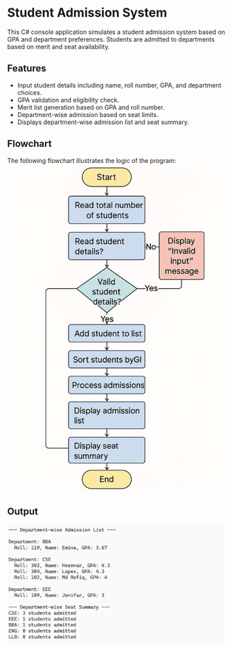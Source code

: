 # Student Admission System

This C# console application simulates a student admission system based on GPA and department preferences. Students are admitted to departments based on merit and seat availability.

## Features

- Input student details including name, roll number, GPA, and department choices.
- GPA validation and eligibility check.
- Merit list generation based on GPA and roll number.
- Department-wise admission based on seat limits.
- Displays department-wise admission list and seat summary.

## Flowchart

The following flowchart illustrates the logic of the program:
![App Screenshot](https://github.com/saiful7i/-Simple-Student-Admission-System-Console-App-by-C-/blob/main/jpeg%20(1).jpeg)

## Output
![App Screenshot](https://github.com/saiful7i/-Simple-Student-Admission-System-Console-App-by-C-/blob/main/Screenshot%202025-08-01%20143403.png)

